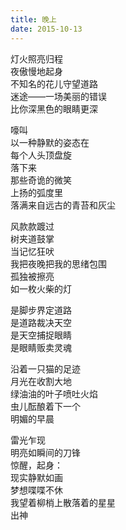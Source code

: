 ```yaml
---
title: 晚上
date: 2015-10-13
---
```

灯火照亮归程  
夜傲慢地起身   
不知名的花儿守望道路  
迷途——一场美丽的错误  
比你深黑色的眼睛更深  
  
嚎叫  
以一种静默的姿态在  
每个人头顶盘旋  
落下来  
那些奇诡的微笑  
上扬的弧度里  
落满来自远古的青苔和灰尘  
  
风款款踱过  
树夹道鼓掌  
当记忆狂吠  
我把夜晚把我的思绪包围  
孤独被擦亮  
如一枚火柴的灯  
  
是脚步界定道路  
是道路裁决天空  
是天空捕捉眼睛  
是眼睛贩卖灵魂  
  
沿着一只猫的足迹  
月光在收割大地  
绿油油的叶子喷吐火焰  
虫儿酝酿着下一个  
明媚的早晨  
  
雷光乍现  
明亮如瞬间的刀锋  
惊醒，起身：  
现实静默如画  
梦想喋喋不休  
我望着柳梢上散落着的星星  
出神  